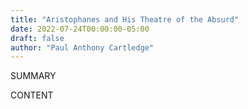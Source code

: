 ```yaml
---
title: "Aristophanes and His Theatre of the Absurd"
date: 2022-07-24T00:00:00-05:00
draft: false
author: "Paul Anthony Cartledge"
---
```


SUMMARY

<!--more-->

CONTENT